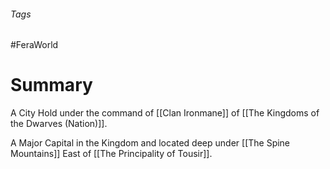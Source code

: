 ###### Tags

#FeraWorld

# Summary
A City Hold under the command of [[Clan Ironmane]] of [[The Kingdoms of the Dwarves (Nation)]].

A Major Capital in the Kingdom and located deep under [[The Spine Mountains]] East of [[The Principality of Tousir]].